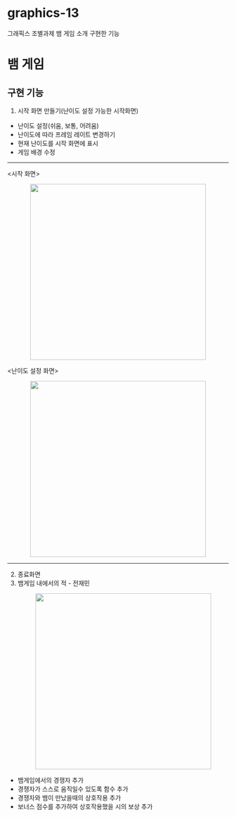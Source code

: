 # graphics-13
그래픽스 조별과제
뱀 게임 소개 
구현한 기능

# 뱀 게임
## 구현 기능
  
1. 시작 화면 만들기(난이도 설정 가능한 시작화면)
  + 난이도 설정(쉬움, 보통, 어려움)
  + 난이도에 따라 프레임 레이트 변경하기
  + 현재 난이도를 시작 화면에 표시
  + 게임 배경 수정
* * *
<시작 화면>     
<p align="center">
    <img src="https://github.com/sasileunnadojalmorem/graphics-13/assets/79616817/67625232-0248-4673-aa3f-4a162db903a2" width="400" height="400">
    </p>   
<난이도 설정 화면>   
<p align="center">
    <img src="https://github.com/sasileunnadojalmorem/graphics-13/assets/79616817/7b24f9a9-1170-4eac-941e-0ec21434f8d9" width="400" height="400">
    </p>

* * *
2. 종료화면
3. 뱀게임 내에서의 적 - 전재민
    <p align="center">
    <img src="https://github.com/sasileunnadojalmorem/graphics-13/assets/79616817/5b4ca7c9-5435-40fa-8e3e-480a574a293e" width="400" height="400">
    </p>
  + 뱀게임에서의 경쟁자 추가
  + 경쟁자가 스스로 움직일수 있도록 함수 추가
  + 경쟁자와 뱀이 만났을때의 상호작용 추가
  + 보너스 점수를 추가하여 상호작용했을 시의 보상 추가
